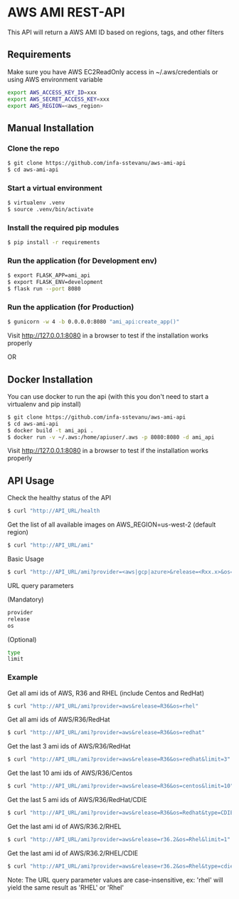 # AWS AMI REST-API

This API will return a AWS AMI ID based on regions, tags, and other filters

## Requirements
Make sure you have AWS EC2ReadOnly access in ~/.aws/credentials
or using AWS environment variable

```bash
export AWS_ACCESS_KEY_ID=xxx
export AWS_SECRET_ACCESS_KEY=xxx
export AWS_REGION=<aws_region>
```

## Manual Installation

### Clone the repo

```bash
$ git clone https://github.com/infa-sstevanu/aws-ami-api
$ cd aws-ami-api
```

### Start a virtual environment

```bash
$ virtualenv .venv
$ source .venv/bin/activate
```

### Install the required pip modules

```bash
$ pip install -r requirements
```

### Run the application (for Development env)

```bash
$ export FLASK_APP=ami_api
$ export FLASK_ENV=development
$ flask run --port 8080
```

### Run the application (for Production)

```bash
$ gunicorn -w 4 -b 0.0.0.0:8080 "ami_api:create_app()"
```

Visit http://127.0.0.1:8080 in a browser to test if the installation works properly

OR

## Docker Installation

You can use docker to run the api (with this you don't need to start a virtualenv and pip install)

```bash
$ git clone https://github.com/infa-sstevanu/aws-ami-api
$ cd aws-ami-api
$ docker build -t ami_api .
$ docker run -v ~/.aws:/home/apiuser/.aws -p 8080:8080 -d ami_api
```

Visit http://127.0.0.1:8080 in a browser to test if the installation works properly

## API Usage

Check the healthy status of the API
```bash
$ curl "http://API_URL/health
```

Get the list of all available images on AWS_REGION=us-west-2 (default region)
```bash
$ curl "http://API_URL/ami"
```

Basic Usage
```bash
$ curl "http://API_URL/ami?provider=<aws|gcp|azure>&release=<Rxx.x>&os=<rhel|redhat|centos>&type=<infa|iics|cdie>&limit=<int>"
```

URL query parameters

(Mandatory)
```bash
provider
release
os
```

(Optional)
```bash
type
limit
```

### Example

Get all ami ids of AWS, R36 and RHEL (include Centos and RedHat)
```bash
$ curl "http://API_URL/ami?provider=aws&release=R36&os=rhel"
```

Get all ami ids of AWS/R36/RedHat
```bash
$ curl "http://API_URL/ami?provider=aws&release=R36&os=redhat"
```

Get the last 3 ami ids of AWS/R36/RedHat
```bash
$ curl "http://API_URL/ami?provider=aws&release=R36&os=redhat&limit=3"
```

Get the last 10 ami ids of AWS/R36/Centos
```bash
$ curl "http://API_URL/ami?provider=aws&release=R36&os=centos&limit=10"
```

Get the last 5 ami ids of AWS/R36/RedHat/CDIE
```bash
$ curl "http://API_URL/ami?provider=aws&release=R36&os=Redhat&type=CDIE&limit=5"
```

Get the last ami id of AWS/R36.2/RHEL
```bash
$ curl "http://API_URL/ami?provider=aws&release=r36.2&os=Rhel&limit=1"
```

Get the last ami id of AWS/R36.2/RHEL/CDIE
```bash
$ curl "http://API_URL/ami?provider=aws&release=r36.2&os=Rhel&type=cdie&limit=1"
```

Note: The URL query parameter values are case-insensitive, ex: 'rhel' will yield the same result as 'RHEL' or 'Rhel'